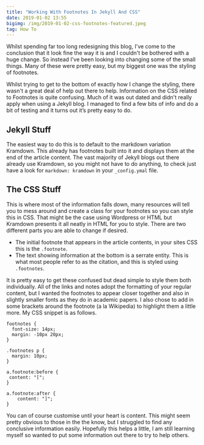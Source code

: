 ```yaml
---
title: "Working With Footnotes In Jekyll And CSS"
date: 2019-01-02 13:55
bigimg: /img/2019-01-02-css-footnotes-featured.jpeg
tag: How To
---
```

Whilst spending far too long redesigning this blog, I've come to the conclusion that it look fine the way it is and I couldn't be bothered with a huge change. So instead I've been looking into changing some of the small things. Many of these were pretty easy, but my biggest one was the styling of footnotes.

Whilst trying to get to the bottom of exactly how I change the styling, there wasn't a great deal of help out there to help. Information on the CSS related to Footnotes is quite confusing. Much of it was out dated and didn't really apply when using a Jekyll blog. I managed to find a few bits of info and do a bit of testing and it turns out it’s pretty easy to do.

## Jekyll Stuff
The easiest way to do this is to default to the markdown variation Kramdown. This already has footnotes built into it and displays them at the end of the article content. The vast majority of Jekyll blogs out there already use Kramdown, so you might not have to do anything, to check just have a look for `markdown: kramdown` in your `_config.ymal` file.

## The CSS Stuff
This is where most of the information falls down, many resources will tell you to mess around and create a class for your footnotes so you can style this in CSS. That might be the case using Wordpress or HTML but Kramdown presents it all neatly in HTML for you to style. There are two different parts you are able to change if desired.

* The initial footnote that appears in the article contents, in your sites CSS this is the `.footnote`.
* The text showing information at the bottom is a serrate entity. This is what most people refer to as the citation, and this is styled using `.footnotes`.

It is pretty easy to get these confused but dead simple to style them both individually. All of the links and notes adopt the formatting of your regular content, but I wanted the footnotes to appear closer together and also in slightly smaller fonts as they do in academic papers. I also chose to add in some brackets around the footnote (a la Wikipedia) to highlight them a little more. My CSS snippet is as follows.

```
footnotes {
  font-size: 14px;
  margin: -10px 20px;
}

.footnotes p {
  margin: 10px;
}

a.footnote:before {
 content: "[";
}

a.footnote:after {
    content: "]";
}
```

You can of course customise until your heart is content. This might seem pretty obvious to those in the the know, but I struggled to find any conclusive information easily. Hopefully this helps a little, I am still learning myself so wanted to put some information out there to try to help others.
